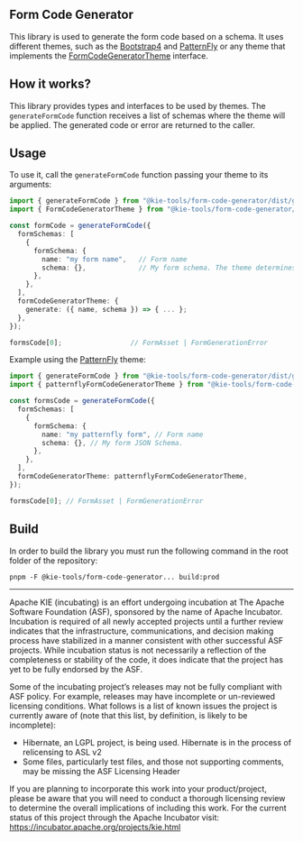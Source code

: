 <!--
   Licensed to the Apache Software Foundation (ASF) under one
   or more contributor license agreements.  See the NOTICE file
   distributed with this work for additional information
   regarding copyright ownership.  The ASF licenses this file
   to you under the Apache License, Version 2.0 (the
   "License"); you may not use this file except in compliance
   with the License.  You may obtain a copy of the License at
     http://www.apache.org/licenses/LICENSE-2.0
   Unless required by applicable law or agreed to in writing,
   software distributed under the License is distributed on an
   "AS IS" BASIS, WITHOUT WARRANTIES OR CONDITIONS OF ANY
   KIND, either express or implied.  See the License for the
   specific language governing permissions and limitations
   under the License.
-->

## Form Code Generator

This library is used to generate the form code based on a schema. It uses different themes, such as the [Bootstrap4](../form-code-generator-bootstrap4-theme/README.md) and [PatternFly](../form-code-generator-patternfly-theme/README.md) or any theme that implements the [FormCodeGeneratorTheme](./src/types.ts) interface.

## How it works?

This library provides types and interfaces to be used by themes. The `generateFormCode` function receives a list of schemas where the theme will be applied. The generated code or error are returned to the caller.

## Usage

To use it, call the `generateFormCode` function passing your theme to its arguments:

```ts
import { generateFormCode } from "@kie-tools/form-code-generator/dist/generateFormCode"
import { FormCodeGeneratorTheme } from "@kie-tools/form-code-generator/dist/types"

const formCode = generateFormCode({
  formSchemas: [
    {
      formSchema: {
        name: "my form name",   // Form name
        schema: {},             // My form schema. The theme determines which kind of schema will be supported.
      },
    },
  ],
  formCodeGeneratorTheme: {
    generate: ({ name, schema }) => { ... };
  },
});

formsCode[0];                 // FormAsset | FormGenerationError
```

Example using the [PatternFly](../form-code-generator-patternfly-theme/README.md) theme:

```ts
import { generateFormCode } from "@kie-tools/form-code-generator/dist/generateFormCode";
import { patternflyFormCodeGeneratorTheme } from "@kie-tools/form-code-generator-patternfly-theme/dist/theme";

const formsCode = generateFormCode({
  formSchemas: [
    {
      formSchema: {
        name: "my patternfly form", // Form name
        schema: {}, // My form JSON Schema.
      },
    },
  ],
  formCodeGeneratorTheme: patternflyFormCodeGeneratorTheme,
});

formsCode[0]; // FormAsset | FormGenerationError
```

## Build

In order to build the library you must run the following command in the root folder of the repository:

```shell script
pnpm -F @kie-tools/form-code-generator... build:prod
```

---

Apache KIE (incubating) is an effort undergoing incubation at The Apache Software
Foundation (ASF), sponsored by the name of Apache Incubator. Incubation is
required of all newly accepted projects until a further review indicates that
the infrastructure, communications, and decision making process have stabilized
in a manner consistent with other successful ASF projects. While incubation
status is not necessarily a reflection of the completeness or stability of the
code, it does indicate that the project has yet to be fully endorsed by the ASF.

Some of the incubating project’s releases may not be fully compliant with ASF
policy. For example, releases may have incomplete or un-reviewed licensing
conditions. What follows is a list of known issues the project is currently
aware of (note that this list, by definition, is likely to be incomplete):

- Hibernate, an LGPL project, is being used. Hibernate is in the process of
  relicensing to ASL v2
- Some files, particularly test files, and those not supporting comments, may
  be missing the ASF Licensing Header

If you are planning to incorporate this work into your product/project, please
be aware that you will need to conduct a thorough licensing review to determine
the overall implications of including this work. For the current status of this
project through the Apache Incubator visit:
https://incubator.apache.org/projects/kie.html
